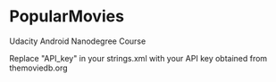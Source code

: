# PopularMovies
Udacity Android Nanodegree Course

Replace "API_key" in your strings.xml with your API key obtained from themoviedb.org
